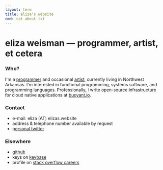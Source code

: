 ```yaml
---
layout: term
title: eliza's website
cmd: cat about.txt
---
```


eliza weisman &mdash; programmer, artist, et cetera
=============================================

### Who?

I'm a [programmer](/code) and occasional [artist](/portfolio), currently living in Northwest Arkansas. I'm interested in functional programming, systems software, and programming languages. Professionally, I write open-source infrastructure for cloud native applications at [buoyant.io](https://buoyant.io).

### Contact
+ e-mail: eliza (AT) elizas.website
+ address & telephone number available by request
+ <a class = "dir" href = "https://twitter.com/mycoliza">personal twitter</a>

### Elsewhere
+ <a class = "dir" href="https://github.com/hawkw">github</a>
+ keys on <a class = "dir" href="https://keybase.io/hawk">keybase</a>
+ profile on <a class = "dir" href="http://stackoverflow.com/story/eliza">stack overflow careers</a>
